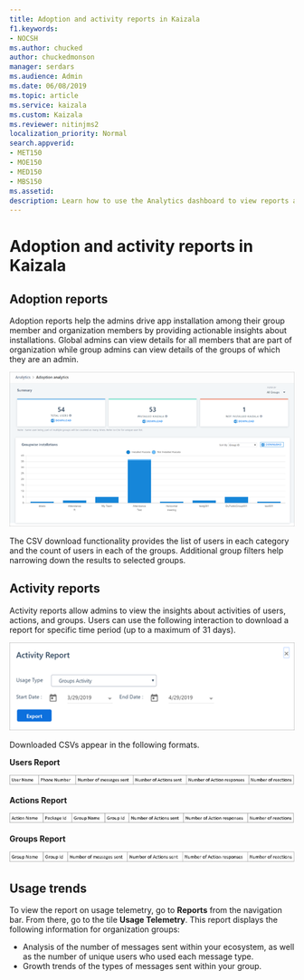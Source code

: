 ```yaml
---
title: Adoption and activity reports in Kaizala
f1.keywords:
- NOCSH
ms.author: chucked
author: chuckedmonson
manager: serdars
ms.audience: Admin
ms.date: 06/08/2019
ms.topic: article
ms.service: kaizala
ms.custom: Kaizala
ms.reviewer: nitinjms2
localization_priority: Normal
search.appverid:
- MET150
- MOE150
- MED150
- MBS150
ms.assetid: 
description: Learn how to use the Analytics dashboard to view reports and telemetry data.
---
```


# Adoption and activity reports in Kaizala

## Adoption reports

Adoption reports help the admins drive app installation among their group member and organization members by providing actionable insights about installations. Global admins can view details for all members that are part of organization while group admins can view details of the groups of which they are an admin. 

![Screenshot of the Adoption Analytics window in Kaizala management portal](media/analytics-adoption-analytics.png)

The CSV download functionality provides the list of users in each category and the count of users in each of the groups. Additional group filters help narrowing down the results to selected groups. 

## Activity reports

Activity reports allow admins to view the insights about activities of users, actions, and groups. Users can use the following interaction to download a report for specific time period (up to a maximum of 31 days). 

![Screenshot of the Activity Report in Kaizala management portal](media/analytics-activity-report.png)

Downloaded CSVs appear in the following formats. 

**Users Report**

![Screenshot of the Users Report columns](media/analytics-csv-users-report.png)

**Actions Report**

![Screenshot of the Actions Report columns](media/analytics-csv-actions-report.png)

**Groups Report**

![Screenshot of the Groups Report columns](media/analytics-csv-groups-report.png)

## Usage trends

To view the report on usage telemetry, go to **Reports** from the navigation bar. From there, go to the tile **Usage Telemetry**. This report displays the following information for organization groups:

- Analysis of the number of messages sent within your ecosystem, as well as the number of unique users who used each message type.
- Growth trends of the types of messages sent within your group.

